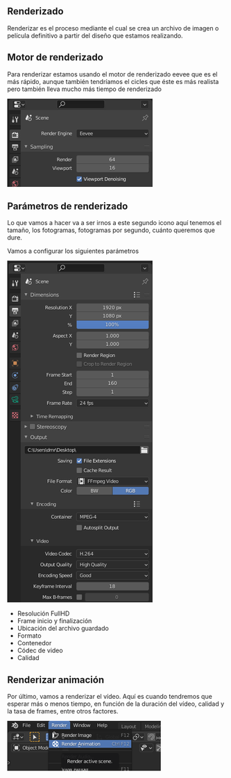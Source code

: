 ##  Renderizado

Renderizar es el proceso mediante el cual se crea un archivo de imagen o película definitivo a partir del diseño que estamos realizando.

## Motor de renderizado

Para renderizar estamos usando el motor de renderizado eevee que es el más rápido, aunque también tendríamos el cicles que éste es más realista pero también lleva mucho más tiempo de renderizado 

<img src="media/image40.png" id="image40">

## Parámetros de renderizado

Lo que vamos a hacer va a ser irnos a este segundo icono aquí tenemos el tamaño, los fotogramas, fotogramas por segundo, cuánto queremos que dure. 

Vamos a configurar los siguientes parámetros

<img src="media/image41.png" id="image41">

- Resolución FullHD
- Frame inicio y finalización
- Ubicación del archivo guardado
- Formato
- Contenedor
- Códec de video
- Calidad

## Renderizar animación

Por último, vamos a renderizar el vídeo. Aquí es cuando tendremos que esperar más o menos tiempo, en función de la duración del vídeo, calidad y la tasa de frames, entre otros factores.

<img src="media/image43.png" id="image42">
